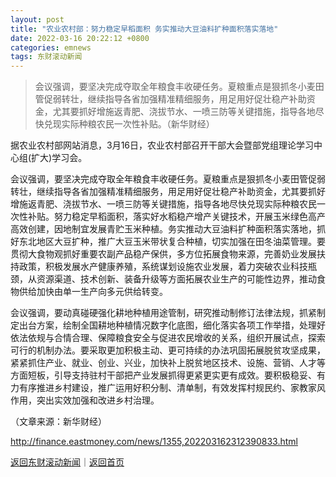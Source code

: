 ```yaml
---
layout: post
title: "农业农村部：努力稳定早稻面积 务实推动大豆油料扩种面积落实落地"
date: 2022-03-16 20:22:12 +0800
categories: emnews
tags: 东财滚动新闻
---
```

> 会议强调，要坚决完成夺取全年粮食丰收硬任务。夏粮重点是狠抓冬小麦田管促弱转壮，继续指导各省加强精准精细服务，用足用好促壮稳产补助资金，尤其要抓好增施返青肥、浇拔节水、一喷三防等关键措施，指导各地尽快兑现实际种粮农民一次性补贴。（新华财经）

<p>据农业农村部网站消息，3月16日，农业农村部召开干部大会暨部党组理论学习中心组(扩大)学习会。</p>
 <p>会议强调，要坚决完成夺取全年粮食丰收硬任务。夏粮重点是狠抓冬小麦田管促弱转壮，继续指导各省加强精准精细服务，用足用好促壮稳产补助资金，尤其要抓好增施返青肥、浇拔节水、一喷三防等关键措施，指导各地尽快兑现实际种粮农民一次性补贴。努力稳定早稻面积，落实好水稻稳产增产关键技术，开展玉米绿色高产高效创建，因地制宜发展青贮玉米种植。务实推动大豆油料扩种面积落实落地，抓好东北地区大豆扩种，推广大豆玉米带状复合种植，切实加强在田冬油菜管理。要贯彻大食物观抓好重要农副产品稳产保供，多方位拓展食物来源，完善奶业发展扶持政策，积极发展水产健康养殖，系统谋划设施农业发展，着力突破农业科技瓶颈，从资源渠道、技术创新、装备升级等方面拓展农业生产的可能性边界，推动食物供给加快由单一生产向多元供给转变。</p>
 <p>会议强调，要动真碰硬强化耕地种植用途管制，研究推动制修订法律法规，抓紧制定出台方案，绘制全国耕地种植情况数字化底图，细化落实各项工作举措，处理好依法依规与合情合理、保障粮食安全与促进农民增收的关系，组织开展试点，探索可行的机制办法。要采取更加积极主动、更可持续的办法巩固拓展脱贫攻坚成果，紧紧抓住产业、就业、创业、兴业，加快补上脱贫地区技术、设施、营销、人才等方面短板，引导支持驻村干部把产业发展抓得更紧更实更有成效。要积极稳妥、有力有序推进乡村建设，推广运用好积分制、清单制，有效发挥村规民约、家教家风作用，突出实效加强和改进乡村治理。</p><p class="em_media">（文章来源：新华财经）</p>

<http://finance.eastmoney.com/news/1355,202203162312390833.html>

[返回东财滚动新闻](//finews.withounder.com/emnews/)｜[返回首页](//finews.withounder.com/)